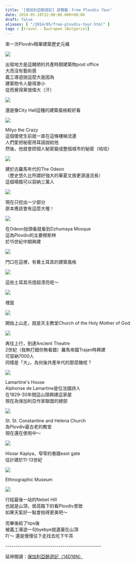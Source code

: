 ```yaml
---
title: '[保加利亞醉遊記] 遊覽篇：Free Plovdiv Tour'
date: 2014-05-18T22:00:00.000+08:00
draft: false
aliases: [ "/2014/05/free-plovdiv-tour.html" ]
tags : [travel - България (Bulgaria)]
---
```


來一次Plovdiv精華建築歷史元補  

[![](https://1.bp.blogspot.com/-ENWV4JyI0UY/XDNM0vZ-YlI/AAAAAAAAE3Q/0ZKyRqO8Veg3Kg2lPD5EyJSo-VIc2oR_QCLcBGAs/s640/15.jpg)](https://1.bp.blogspot.com/-ENWV4JyI0UY/XDNM0vZ-YlI/AAAAAAAAE3Q/0ZKyRqO8Veg3Kg2lPD5EyJSo-VIc2oR_QCLcBGAs/s1600/15.jpg)

出發地方是這醜陋的共產時期建築物post office  
大而沒有藝術感  
義工導遊說這麼大是因為  
建築物令人變得渺小  
從而覺得黨很偉大（汗）  

[![](https://2.bp.blogspot.com/-w5BhujZKPDI/XDNM5Fbz6RI/AAAAAAAAE3U/jQhd7ztfcaI_-byntgwTk25X6-zeDXuLgCLcBGAs/s640/16.jpg)](https://2.bp.blogspot.com/-w5BhujZKPDI/XDNM5Fbz6RI/AAAAAAAAE3U/jQhd7ztfcaI_-byntgwTk25X6-zeDXuLgCLcBGAs/s1600/16.jpg)

還是像City Hall這種的建築風格較好看  

[![](https://2.bp.blogspot.com/-u9OH3YwBQrs/XDNM9Tw9VRI/AAAAAAAAE3Y/j1WlWPJQH5YDdPZ2aCo2v9gXnjCHdJZygCLcBGAs/s640/17.jpg)](https://2.bp.blogspot.com/-u9OH3YwBQrs/XDNM9Tw9VRI/AAAAAAAAE3Y/j1WlWPJQH5YDdPZ2aCo2v9gXnjCHdJZygCLcBGAs/s1600/17.jpg)

Milyo the Crazy  
這個傻佬生前就一直在這條樓梯流連  
人們愛把秘密用耳語說給他  
然後，他就會把個人秘密變成整個城市的秘密（哈哈）  

[![](https://3.bp.blogspot.com/-BaYbVnpNWSk/XDNNBu78eVI/AAAAAAAAE3c/HTQvjmy-jDkXWAkX93KQBGFZGvb5etsRQCLcBGAs/s640/18.jpg)](https://3.bp.blogspot.com/-BaYbVnpNWSk/XDNNBu78eVI/AAAAAAAAE3c/HTQvjmy-jDkXWAkX93KQBGFZGvb5etsRQCLcBGAs/s1600/18.jpg)

建於古羅馬年代的The Odeon  
（歷史悠久比所謂好強大的華夏文族更源遠流長）  
這個場館可以容納三萬人  

[![](https://1.bp.blogspot.com/-mBJgIGJOKO0/XDNNGOmQquI/AAAAAAAAE3g/XGA5ByIUXeQkegHJ0UonmvFzlfWzj_IzACLcBGAs/s640/19.jpg)](https://1.bp.blogspot.com/-mBJgIGJOKO0/XDNNGOmQquI/AAAAAAAAE3g/XGA5ByIUXeQkegHJ0UonmvFzlfWzj_IzACLcBGAs/s1600/19.jpg)

現在只挖出一少部分  
原本應該會有這麼大喔！  

[![](https://1.bp.blogspot.com/-uekUlXpYh0E/XDNNK8y0qkI/AAAAAAAAE3s/y-QwmSMPzBIQEyDohnGAXWLzQp9UmUqoQCLcBGAs/s640/20.jpg)](https://1.bp.blogspot.com/-uekUlXpYh0E/XDNNK8y0qkI/AAAAAAAAE3s/y-QwmSMPzBIQEyDohnGAXWLzQp9UmUqoQCLcBGAs/s1600/20.jpg)

在Odeon抬頭看就看到Dzhumaya Mosque  
這為Plovdiv的主要穆斯林  
於15世紀中期興建  

[![](https://1.bp.blogspot.com/-swQ4LNVP1mA/XDNNSslLWFI/AAAAAAAAE30/4gK7X8MWGlcqIVD9I21zEtN5yd0-4FGVwCLcBGAs/s640/21.jpg)](https://1.bp.blogspot.com/-swQ4LNVP1mA/XDNNSslLWFI/AAAAAAAAE30/4gK7X8MWGlcqIVD9I21zEtN5yd0-4FGVwCLcBGAs/s1600/21.jpg)

門口在這裡，有著土耳其的建築風格  

[![](https://1.bp.blogspot.com/-b-yKuzNDQMc/XDNNXHVRdII/AAAAAAAAE38/cx2lPLCPIcEHWpW2WmGRahB5x8RyqHMZgCLcBGAs/s640/22.jpg)](https://1.bp.blogspot.com/-b-yKuzNDQMc/XDNNXHVRdII/AAAAAAAAE38/cx2lPLCPIcEHWpW2WmGRahB5x8RyqHMZgCLcBGAs/s1600/22.jpg)

這些土耳其吊燈超漂亮呢～  

[![](https://1.bp.blogspot.com/-EjCdwlwmNRY/XDNNf2LQtaI/AAAAAAAAE4E/dqHsboP-kMsn9zyOVr1dfUlX85Oz8H2TQCLcBGAs/s640/23.jpg)](https://1.bp.blogspot.com/-EjCdwlwmNRY/XDNNf2LQtaI/AAAAAAAAE4E/dqHsboP-kMsn9zyOVr1dfUlX85Oz8H2TQCLcBGAs/s1600/23.jpg)

裡面  

[![](https://3.bp.blogspot.com/-FgcPNoFXcR0/XDNNlG84sYI/AAAAAAAAE4M/B0onazVgWTcFkC6JdGjLC0jvqiiBCUu3ACLcBGAs/s640/24.jpg)](https://3.bp.blogspot.com/-FgcPNoFXcR0/XDNNlG84sYI/AAAAAAAAE4M/B0onazVgWTcFkC6JdGjLC0jvqiiBCUu3ACLcBGAs/s1600/24.jpg)

開始上山走，就是天主教堂Church of the Holy Mother of God  

[![](https://1.bp.blogspot.com/-ngULN94ZBoI/XDNNq64RRJI/AAAAAAAAE4U/mtcJx3IruwwwVtoqzYxoIEAn_TfWRRDkwCLcBGAs/s640/25.jpg)](https://1.bp.blogspot.com/-ngULN94ZBoI/XDNNq64RRJI/AAAAAAAAE4U/mtcJx3IruwwwVtoqzYxoIEAn_TfWRRDkwCLcBGAs/s1600/25.jpg)

再往上行，到達Ancient Theatre  
2世紀（我無打錯你無看錯）羅馬帝國Trajan時興建  
可容納7000人  
同樣是「大」，為何後共產年代的那麼醜呢？  

[![](https://4.bp.blogspot.com/-J5e0uFy0bME/XDNNx1rha0I/AAAAAAAAE4c/JVxmrIrIn7cpeZ6t1J-qDpZx13dR0iWIwCLcBGAs/s640/26.jpg)](https://4.bp.blogspot.com/-J5e0uFy0bME/XDNNx1rha0I/AAAAAAAAE4c/JVxmrIrIn7cpeZ6t1J-qDpZx13dR0iWIwCLcBGAs/s1600/26.jpg)

Lamartine's House  
Alphonse de Lamartine是位法國詩人  
在1829-30年間這山頭興建這家屋  
現在為保加利亞作家聯盟的總部  

[![](https://2.bp.blogspot.com/-baovQ_o2aPc/XDNN2ipRdeI/AAAAAAAAE4k/zXLbHNsz8EYJneH1x1JEN5aWoJAbA1ZPwCLcBGAs/s640/27.jpg)](https://2.bp.blogspot.com/-baovQ_o2aPc/XDNN2ipRdeI/AAAAAAAAE4k/zXLbHNsz8EYJneH1x1JEN5aWoJAbA1ZPwCLcBGAs/s1600/27.jpg)

St. St. Constantine and Helena Church  
為Plovdiv最古老的教堂  
現在還在使用中～  

[![](https://2.bp.blogspot.com/-qLkNvvPrVd0/XDNOG5vrKzI/AAAAAAAAE4s/TwLbDpov92suswOpV57Ud1UCGwdLPOFYQCLcBGAs/s1600/28.jpg)](https://2.bp.blogspot.com/-qLkNvvPrVd0/XDNOG5vrKzI/AAAAAAAAE4s/TwLbDpov92suswOpV57Ud1UCGwdLPOFYQCLcBGAs/s1600/28.jpg)

Hissar Kapiya，窄窄的巷跟east gate  
估計建於11-13世紀  

[![](https://3.bp.blogspot.com/-fg4lATqaetA/XDNONpqselI/AAAAAAAAE40/P7r4uh1ORKI1hTMtHvvSiGDfsQsjLvnkQCLcBGAs/s640/29.jpg)](https://3.bp.blogspot.com/-fg4lATqaetA/XDNONpqselI/AAAAAAAAE40/P7r4uh1ORKI1hTMtHvvSiGDfsQsjLvnkQCLcBGAs/s1600/29.jpg)

Ethnographic Museum  

[![](https://3.bp.blogspot.com/-zDcXa0Hy2mA/XDNOSyYJezI/AAAAAAAAE44/o31akD88hLIg_m70znfw6eGOE6U6MzIKQCLcBGAs/s640/30.jpg)](https://3.bp.blogspot.com/-zDcXa0Hy2mA/XDNOSyYJezI/AAAAAAAAE44/o31akD88hLIg_m70znfw6eGOE6U6MzIKQCLcBGAs/s1600/30.jpg)

行程最後一站的Nebet Hill  
也就是山頂，居高臨下的看Plovdiv景致  
如果天氣好一點會拍得更美吧～  
  
完畢後給了tips後  
被義工導遊一句byebye就遺棄在山頂  
吖～ 還是慢慢往下走找去吃下午茶  
  
\-----------------------------------------------  
  
延伸閱讀：[保加利亞醉遊記（14D16N）](http://www.hidie.net/2014/06/14d16n.html)